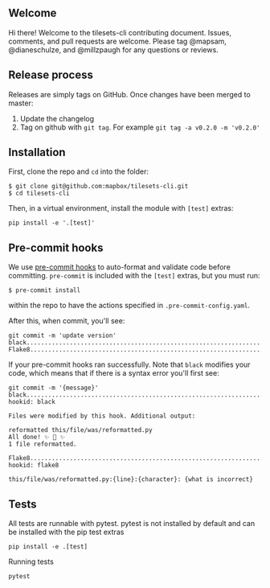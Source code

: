## Welcome

Hi there! Welcome to the tilesets-cli contributing document. Issues, comments, and pull requests are welcome. Please tag @mapsam, @dianeschulze, and @millzpaugh for any questions or reviews.

## Release process

Releases are simply tags on GitHub. Once changes have been merged to master:

1. Update the changelog
1. Tag on github with `git tag`. For example `git tag -a v0.2.0 -m 'v0.2.0'`

## Installation
First, clone the repo and `cd` into the folder:
```
$ git clone git@github.com:mapbox/tilesets-cli.git
$ cd tilesets-cli
```
Then, in a virtual environment, install the module with `[test]` extras:
```
pip install -e '.[test]'
```
## Pre-commit hooks
We use [pre-commit hooks](https://pre-commit.com/) to auto-format and validate code before committing. `pre-commit` is included with the `[test]` extras, but you must run:
```
$ pre-commit install
```
within the repo to have the actions specified in `.pre-commit-config.yaml`.

After this, when commit, you'll see:
```
git commit -m 'update version'
black....................................................................Passed
Flake8...................................................................Passed
```
If your pre-commit hooks ran successfully. Note that `black` modifies your code, which means that if there is a syntax error you'll first see:
```
git commit -m '{message}'
black....................................................................Failed
hookid: black

Files were modified by this hook. Additional output:

reformatted this/file/was/reformatted.py
All done! ✨ 🍰 ✨
1 file reformatted.

Flake8...................................................................Failed
hookid: flake8

this/file/was/reformatted.py:{line}:{character}: {what is incorrect}
```

## Tests

All tests are runnable with pytest. pytest is not installed by default and can be installed with the pip test extras

```shell
pip install -e .[test]
```

Running tests

```
pytest
```
